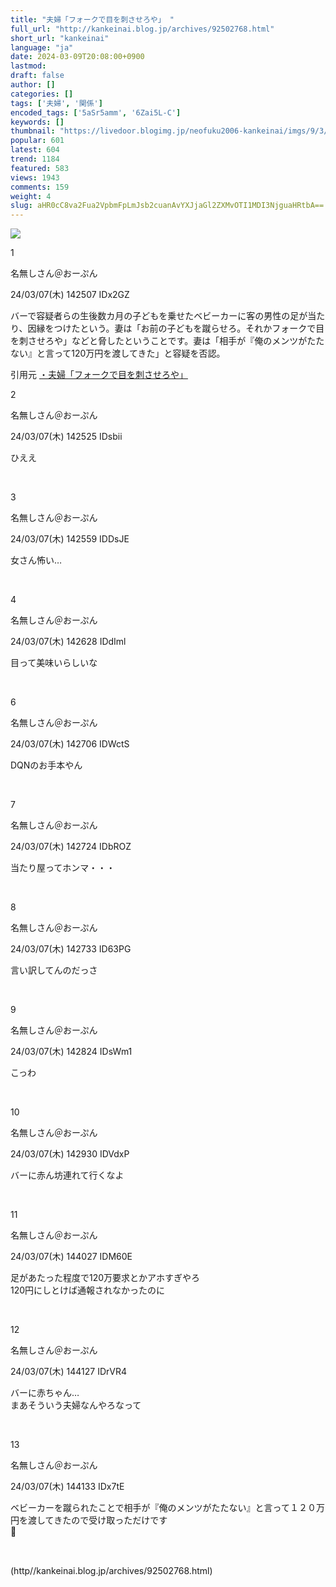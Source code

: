```yaml
---
title: "夫婦「フォークで目を刺させろや」 "
full_url: "http://kankeinai.blog.jp/archives/92502768.html"
short_url: "kankeinai"
language: "ja"
date: 2024-03-09T20:08:00+0900
lastmod: 
draft: false
author: []
categories: []
tags: ['夫婦', '関係']
encoded_tags: ['5aSr5amm', '6Zai5L-C']
keywords: []
thumbnail: "https://livedoor.blogimg.jp/neofuku2006-kankeinai/imgs/9/3/93ff18c7-s.jpg"
popular: 601
latest: 604
trend: 1184
featured: 583
views: 1943
comments: 159
weight: 4
slug: aHR0cC8va2Fua2VpbmFpLmJsb2cuanAvYXJjaGl2ZXMvOTI1MDI3NjguaHRtbA==
---
```


![](https://livedoor.blogimg.jp/neofuku2006-kankeinai/imgs/9/3/93ff18c7-s.jpg)

<div><p class='t_h'>1 <p>名無しさん＠おーぷん</p> <p> 24/03/07(木) 142507 IDx2GZ</p></p><p>バーで容疑者らの生後数カ月の子どもを乗せたベビーカーに客の男性の足が当たり、因縁をつけたという。妻は「お前の子どもを蹴らせろ。それかフォークで目を刺させろや」などと脅したということです。妻は「相手が『俺のメンツがたたない』と言って120万円を渡してきた」と容疑を否認。</p><p>引用元 <a href='http//2chspa.com/thread/livejupiter/1709789107' target='_blank'>・</a><a href='https//hayabusa.open2ch.net/test/read.cgi/livejupiter/1709789107/' target='_blank'>夫婦「フォークで目を刺させろや」</a></p><p class='t_h'>2 <p>名無しさん＠おーぷん</p> <p> 24/03/07(木) 142525 IDsbii</p></p> <p class='t_b'> ひええ </p><br> <p class='t_h'>3 <p>名無しさん＠おーぷん</p> <p> 24/03/07(木) 142559 IDDsJE</p></p> <p class='t_b'> 女さん怖い… </p><br> <p class='t_h'>4 <p>名無しさん＠おーぷん</p> <p> 24/03/07(木) 142628 IDdIml</p></p> <p class='t_b'> 目って美味いらしいな </p><br> <p class='t_h'>6 <p>名無しさん＠おーぷん</p> <p> 24/03/07(木) 142706 IDWctS</p></p> <p class='t_b'> DQNのお手本やん </p><br> <p class='t_h'>7 <p>名無しさん＠おーぷん</p> <p> 24/03/07(木) 142724 IDbROZ</p></p> <p class='t_b'> 当たり屋ってホンマ・・・ </p><br> <p class='t_h'>8 <p>名無しさん＠おーぷん</p> <p> 24/03/07(木) 142733 ID63PG</p></p> <p class='t_b'> 言い訳してんのだっさ </p><br> <p class='t_h'>9 <p>名無しさん＠おーぷん</p> <p> 24/03/07(木) 142824 IDsWm1</p></p> <p class='t_b'> こっわ </p><br> <p class='t_h'>10 <p>名無しさん＠おーぷん</p> <p> 24/03/07(木) 142930 IDVdxP</p></p> <p class='t_b'> バーに赤ん坊連れて行くなよ </p><br> <p class='t_h'>11 <p>名無しさん＠おーぷん</p> <p> 24/03/07(木) 144027 IDM60E</p></p> <p class='t_b'> 足があたった程度で120万要求とかアホすぎやろ<br>120円にしとけば通報されなかったのに </p><br> <p class='t_h'>12 <p>名無しさん＠おーぷん</p> <p> 24/03/07(木) 144127 IDrVR4</p></p> <p class='t_b'> バーに赤ちゃん…<br>まあそういう夫婦なんやろなって </p><br> <p class='t_h'>13 <p>名無しさん＠おーぷん</p> <p> 24/03/07(木) 144133 IDx7tE</p></p> <p class='t_b'> ベビーカーを蹴られたことで相手が『俺のメンツがたたない』と言って１２０万円を渡してきたので受け取っただけです<br>🤔</p><br> <img border='0' width='1' height='1' src='https//www10.a8.net/0.gif?a8mat=2BJK9W+3WIBJM+249K+BWGDT' alt=''> </div>

(http//kankeinai.blog.jp/archives/92502768.html)
